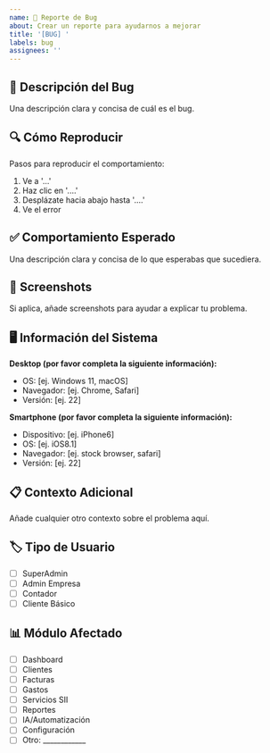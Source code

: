 ```yaml
---
name: 🐛 Reporte de Bug
about: Crear un reporte para ayudarnos a mejorar
title: '[BUG] '
labels: bug
assignees: ''
---
```


## 🐛 Descripción del Bug

Una descripción clara y concisa de cuál es el bug.

## 🔍 Cómo Reproducir

Pasos para reproducir el comportamiento:
1. Ve a '...'
2. Haz clic en '....'
3. Desplázate hacia abajo hasta '....'
4. Ve el error

## ✅ Comportamiento Esperado

Una descripción clara y concisa de lo que esperabas que sucediera.

## 📸 Screenshots

Si aplica, añade screenshots para ayudar a explicar tu problema.

## 🖥️ Información del Sistema

**Desktop (por favor completa la siguiente información):**
- OS: [ej. Windows 11, macOS]
- Navegador: [ej. Chrome, Safari]
- Versión: [ej. 22]

**Smartphone (por favor completa la siguiente información):**
- Dispositivo: [ej. iPhone6]
- OS: [ej. iOS8.1]
- Navegador: [ej. stock browser, safari]
- Versión: [ej. 22]

## 📋 Contexto Adicional

Añade cualquier otro contexto sobre el problema aquí.

## 🏷️ Tipo de Usuario

- [ ] SuperAdmin
- [ ] Admin Empresa
- [ ] Contador
- [ ] Cliente Básico

## 📊 Módulo Afectado

- [ ] Dashboard
- [ ] Clientes
- [ ] Facturas
- [ ] Gastos
- [ ] Servicios SII
- [ ] Reportes
- [ ] IA/Automatización
- [ ] Configuración
- [ ] Otro: ____________
